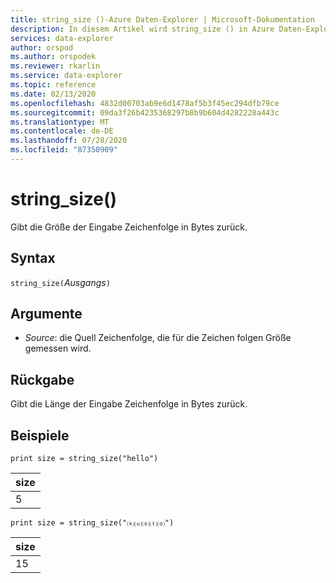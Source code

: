 ```yaml
---
title: string_size ()-Azure Daten-Explorer | Microsoft-Dokumentation
description: In diesem Artikel wird string_size () in Azure Daten-Explorer beschrieben.
services: data-explorer
author: orspod
ms.author: orspodek
ms.reviewer: rkarlin
ms.service: data-explorer
ms.topic: reference
ms.date: 02/13/2020
ms.openlocfilehash: 4832d00703ab9e6d1478af5b3f45ec294dfb79ce
ms.sourcegitcommit: 09da3f26b4235368297b8b9b604d4282228a443c
ms.translationtype: MT
ms.contentlocale: de-DE
ms.lasthandoff: 07/28/2020
ms.locfileid: "87350909"
---
```

# <a name="string_size"></a>string_size()

Gibt die Größe der Eingabe Zeichenfolge in Bytes zurück.

## <a name="syntax"></a>Syntax

`string_size(`*Ausgangs*`)`

## <a name="arguments"></a>Argumente

* *Source*: die Quell Zeichenfolge, die für die Zeichen folgen Größe gemessen wird.

## <a name="returns"></a>Rückgabe

Gibt die Länge der Eingabe Zeichenfolge in Bytes zurück.

## <a name="examples"></a>Beispiele

```kusto
print size = string_size("hello")
```

|size|
|---|
|5|

```kusto
print size = string_size("⒦⒰⒮⒯⒪")
```

|size|
|---|
|15|